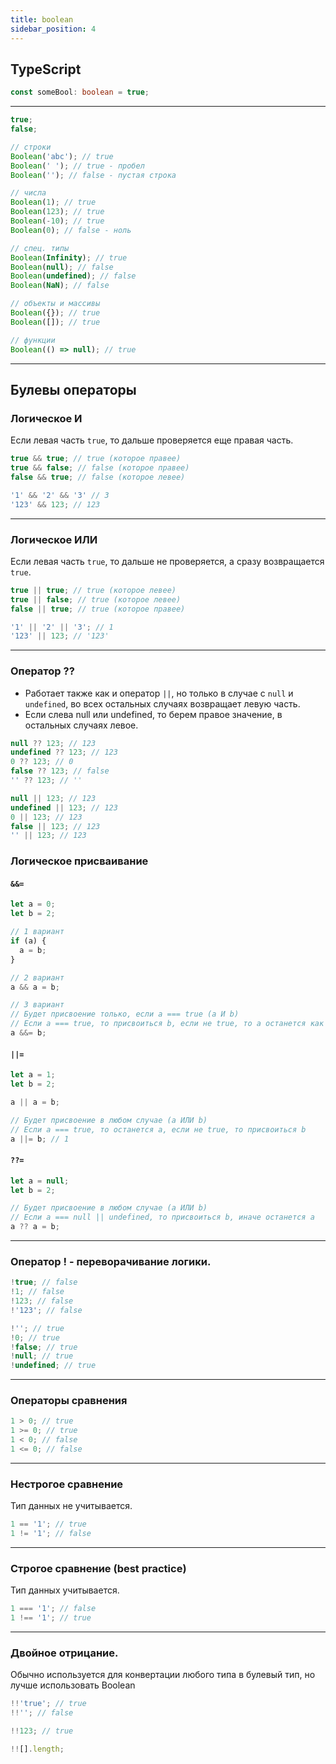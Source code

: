 ```yaml
---
title: boolean
sidebar_position: 4
---
```


## TypeScript 

```ts
const someBool: boolean = true;
```

---

```js
true;
false;

// строки
Boolean('abc'); // true
Boolean(' '); // true - пробел
Boolean(''); // false - пустая строка

// числа
Boolean(1); // true
Boolean(123); // true
Boolean(-10); // true
Boolean(0); // false - ноль

// спец. типы
Boolean(Infinity); // true
Boolean(null); // false
Boolean(undefined); // false
Boolean(NaN); // false

// объекты и массивы
Boolean({}); // true
Boolean([]); // true

// функции
Boolean(() => null); // true

```

***

## Булевы операторы

### Логическое И

Если левая часть ```true```, то дальше проверяется еще правая часть.

```js
true && true; // true (которое правее)
true && false; // false (которое правее)
false && true; // false (которое левее)

'1' && '2' && '3' // 3
'123' && 123; // 123
```

---

### Логическое ИЛИ

Если левая часть ```true```, то дальше не проверяется, а сразу возвращается ```true```.

```js
true || true; // true (которое левее)
true || false; // true (которое левее)
false || true; // true (которое правее)

'1' || '2' || '3'; // 1
'123' || 123; // '123'
```

---

### Оператор ??

- Работает также как и оператор ``||``, но только в случае с `null` и `undefined`, во всех остальных случаях возвращает левую часть.
- Если слева null или undefined, то берем правое значение, в остальных случаях левое. 

```js
null ?? 123; // 123
undefined ?? 123; // 123
0 ?? 123; // 0
false ?? 123; // false
'' ?? 123; // ''
```

```js
null || 123; // 123
undefined || 123; // 123
0 || 123; // 123
false || 123; // 123
'' || 123; // 123
```


### Логическое присваивание

#### `&&=`

```js
let a = 0;
let b = 2;

// 1 вариант
if (a) {
  a = b;
}

// 2 вариант
a && a = b;

// 3 вариант
// Будет присвоение только, если a === true (a И b)
// Если a === true, то присвоиться b, если не true, то a останется как есть
a &&= b;
```

####  `||=`

```js
let a = 1;
let b = 2;

a || a = b;

// Будет присвоение в любом случае (a ИЛИ b)
// Если a === true, то останется a, если не true, то присвоиться b
a ||= b; // 1
```

#### `??=`

```js
let a = null;
let b = 2;

// Будет присвоение в любом случае (a ИЛИ b)
// Если a === null || undefined, то присвоиться b, иначе останется a
a ?? a = b;
```


---

### Оператор **!** - переворачивание логики.

```js
!true; // false
!1; // false
!123; // false
!'123'; // false

!''; // true
!0; // true
!false; // true
!null; // true
!undefined; // true
```

---

### Операторы сравнения

```js
1 > 0; // true
1 >= 0; // true
1 < 0; // false
1 <= 0; // false
```

---

### Нестрогое сравнение

Тип данных не учитывается.

```js
1 == '1'; // true
1 != '1'; // false
```

---

### Строгое сравнение (best practice)

Тип данных учитывается.

```js
1 === '1'; // false
1 !== '1'; // true
```

---

### Двойное отрицание. 

Обычно используется для конвертации любого типа в булевый тип, но лучше использовать Boolean

```js
!!'true'; // true
!!''; // false

!!123; // true

!![].length;
```

